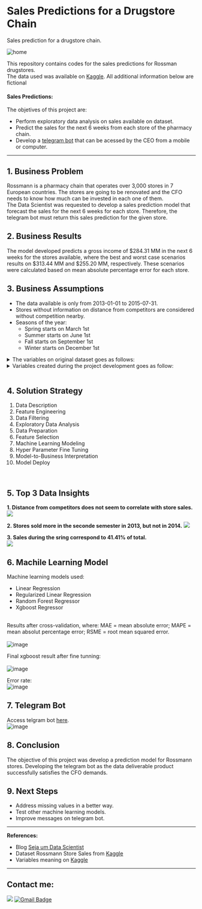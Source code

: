 # Sales Predictions for a Drugstore Chain
Sales prediction for a drugstore chain.

![home](https://www.gsmmaniak.pl/wp-content/uploads/gsmmaniak/2019/03/rossmann-wypuscil-promocje-w-black-friday-ale-mocno-sie-przeliczyl-rozwscieczeni-klienci-skladaja-skargi-zwykle-zlodziejstwo-2389046.jpg) 

This repository contains codes for the sales predictions for Rossman drugstores. <br>
The data used was available on [Kaggle](https://www.kaggle.com/c/rossmann-store-sales). All additional information below are fictional

#### Sales Predictions:
The objetives of this project are:
* Perform exploratory data analysis on sales available on dataset.
* Predict the sales for the next 6 weeks from each store of the pharmacy chain.
* Develop a [telegram bot](https://t.me/RossmannZng_bot) that can be acessed by the CEO from a mobile or computer.
<!-- * Develop a online dashboard that can be acessed by the CEO from a mobile or computer. -->

---
## 1. Business Problem
Rossmann is a pharmacy chain that operates over 3,000 stores in 7 European countries. The stores are going to be renovated and the CFO needs to know how much can be invested in each one of them. <br>
The Data Scientist was requested to develop a sales prediction model that  forecast the sales for the next 6 weeks for each store. Therefore, the telegram bot must return this sales prediction for the given store.

## 2. Business Results
The model developed predicts a gross income of $284.31 MM in the next 6 weeks for the stores available, where the best and worst case scenarios results on $313.44 MM and $255.20 MM, respectively. These scenarios were calculated based on mean absolute percentage error for each store.
<br>

## 3. Business Assumptions
* The data available is only from 2013-01-01 to 2015-07-31.
* Stores without information on distance from competitors are considered without competition nearby.
* Seasons of the year:<br>
   * Spring starts on March 1st<br>
   * Summer starts on June 1st<br>
   * Fall starts on September 1st<br>
   * Winter starts on December 1st<br>
<details><summary>The variables on original dataset goes as follows:</summary><br>

Variable | Definition
------------ | -------------
|store | unique ID for each store|
|days_of_week | weekday, starting 1 as Monday. |
|date | date that the sales occurred |
|sales | amount of products or services sold in one day  |
|customers | number of customers |
|open | whether the store was open (1) or closed (0)|
|promo | whether the store was participating on a promotion (1) or not (0)|
|sate_holiday | whether it was a state holiday (a=public holiday, b=easter holiday, c=christmas) or not (0) |
|store_type | designates the store model as a, b, c or d. |
|assortment | indicates the store assorment as: a=basic, b=extra, c=extended |
|competition_distance | distance in meters to the nearest competitor store |
|competition_open_since_month | the approximate month competitor was opened |
|competition_open_since_year | the approximate year competitor was opened |
|promo2 | wheter the store was participating on a consecutive promotion (1) or not (0)|
|promo2_since_week | indicates the calendar week the store was participating in promo2 |
|promo2_since_year | indicates the year the store was participating in promo2 |
|promo2_interval | indicates the intervals in which promo2 started |
</details>

<details><summary>Variables created during the project development goes as follow:</summary><br>

Variable | Definition
------------ | -------------
| year | year from date that the sales occurred |
| month | month from date that the sales occurred |
| day | day from date that the sales occurred |
| week_of_year | week of the year from date that the sales occurred, considering the first week of a year a thursday and begins at 1. (int type) |
| year_week | week of the year from date that the sales occurred, considering the first week of a year with a monday and begins at 0. (object type, %Y-%W) |
| season | season from date that the sales occurred |
| competition_open_since | concatenation of 'competition_open_since_year' and 'competition_open_since_month' |
| competition_open_timeinmonths | calculates the time in months that competitor has been open based on the purchased date |
| promo2_since | concatenation of 'promo2_since_year' and 'promo2_since_week' |
| promo2_since_timeinweeks | calculates the time in weeks that promotion began based on the purchased date |
| month_map | month from date that the sales occurred as auxiliar feature |
| is_promo2 | whether the purchase occurred during an active promo2 (1) or not (0)  |
<!-- | x | xxx | -->
</details><br>

## 4. Solution Strategy
1. Data Description
2. Feature Engineering
3. Data Filtering
4. Exploratory Data Analysis
5. Data Preparation
6. Feature Selection
7. Machine Learning Modeling
8. Hyper Parameter Fine Tuning
9. Model-to-Business Interpretation
10. Model Deploy  
<br>

## 5. Top 3 Data Insights
**1. Distance from competitors does not seem to correlate with store sales.** 
<img src="https://user-images.githubusercontent.com/77681284/152861743-97d3a616-0ea7-4129-b250-4fe99f025f9d.png">

**2. Stores sold more in the seconde semester in 2013, but not in 2014.**
<img src="https://user-images.githubusercontent.com/77681284/152862286-1c72acf6-ddbb-47f0-84c0-827ed6029f7d.png">

**3. Sales during the sring correspond to 41.41% of total.**<br>
<img src="https://user-images.githubusercontent.com/77681284/152863943-f8b28f40-5e6f-4c9b-9aec-b035d8f66a32.png">
<br>

## 6. Machile Learning Model
Machine learning models used:
* Linear Regression
* Regularized Linear Regression
* Random Forest Regressor
* Xgboost Regressor <br><br>

Results after cross-validation, where:
MAE = mean absolute error;
MAPE = mean absolut percentage error;
RSME = root mean squared error.<br><br>
![image](https://user-images.githubusercontent.com/77681284/152865017-82031281-0faa-4621-ac08-e7ef30bf4dd3.png)

Final xgboost result after fine tunning:<br><br>
![image](https://user-images.githubusercontent.com/77681284/152865128-2ffe1a2e-ab84-405d-a323-44af6c71d95e.png)

Error rate: <br>
![image](https://user-images.githubusercontent.com/77681284/152866889-f0980683-cf4f-4912-b5e8-ba00f8f41887.png)


## 7. Telegram Bot
Access telgram bot [here](https://t.me/rossmannMBA_bot).<br>
![image](https://user-images.githubusercontent.com/77681284/152866141-84e53ce0-b44d-4e25-8614-dce0e3b36368.png)


## 8. Conclusion
The objective of this project was develop a prediction model for Rossmann stores. Developing the telegram bot as the data deliverable product successfully satisfies the CFO demands.

## 9. Next Steps
* Address missing values in a better way.
* Test other machine learning models.
* Improve messages on telegram bot.

----
**References:**
* Blog [Seja um Data Scientist](https://sejaumdatascientist.com/eu-criei-esse-projeto-e-consegui-meu-primeiro-emprego-como-data-scientist/)
* Dataset Rossmann Store Sales from [Kaggle](https://www.kaggle.com/c/rossmann-store-sales/overview)
* Variables meaning on [Kaggle](https://www.kaggle.com/c/rossmann-store-sales/data)

----
## Contact me:
[<img src="https://img.shields.io/badge/linkedin-%230077B5.svg?&style=for-the-badge&logo=linkedin&logoColor=white" />](https://www.linkedin.com/in/lucas-oliveira-zng/)
[![Gmail Badge](https://img.shields.io/badge/Gmail-D14836?style=for-the-badge&logo=gmail&logoColor=white&link=mailto:lucasoliveira194@gmail.com)](mailto:lucasoliveira194@gmail.com)
